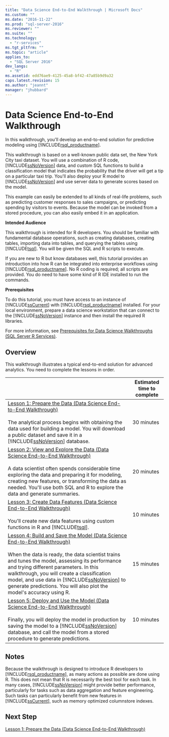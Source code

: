 ```yaml
---
title: "Data Science End-to-End Walkthrough | Microsoft Docs"
ms.custom: ""
ms.date: "2016-11-22"
ms.prod: "sql-server-2016"
ms.reviewer: ""
ms.suite: ""
ms.technology: 
  - "r-services"
ms.tgt_pltfrm: ""
ms.topic: "article"
applies_to: 
  - "SQL Server 2016"
dev_langs: 
  - "R"
ms.assetid: edd76ae9-4125-45a8-bf42-47a85b9d9a32
caps.latest.revision: 15
ms.author: "jeannt"
manager: "jhubbard"
---
```

# Data Science End-to-End Walkthrough
In this walkthrough, you'll develop an end-to-end solution for predictive modeling using [!INCLUDE[rsql_productname](../../../advanced-analytics/r-services/includes/rsql-productname-md.md)].  
  
This walkthrough is based on a well-known public data set, the New York City taxi dataset. You will use a combination of R code, [!INCLUDE[ssNoVersion](../../../advanced-analytics/r-services/includes/ssnoversion-md.md)] data, and custom SQL functions to build a classification model that indicates the probability that the driver will get a tip on a particular taxi trip. You'll also deploy your R model to [!INCLUDE[ssNoVersion](../../../advanced-analytics/r-services/includes/ssnoversion-md.md)] and use server data to generate scores based on the model.  
  
This example can easily be extended to all kinds of real-life problems, such as predicting customer responses to sales campaigns, or predicting spending by visitors to events. Because the model can be invoked from a stored procedure, you can also easily embed it in an application.  
  
**Intended Audience**  
  
This walkthrough is intended for R developers. You should be familiar with fundamental database operations, such as creating databases, creating tables, importing data into tables, and querying the tables using [!INCLUDE[tsql](../../../advanced-analytics/r-services/includes/tsql-md.md)].  You will be given the SQL and R scripts to execute.  
  
If you are new to R but know databases well, this tutorial provides an introduction into how R can be integrated into enterprise workflows using [!INCLUDE[rsql_productname](../../../advanced-analytics/r-services/includes/rsql-productname-md.md)]. No R coding is required; all scripts are provided. You do need to have some kind of R IDE installed to run the commands.  
  
**Prerequisites**  
  
To do this tutorial, you must have access to an instance of [!INCLUDE[ssCurrent](../../../advanced-analytics/r-services/includes/sscurrent-md.md)] with [!INCLUDE[rsql_productname](../../../advanced-analytics/r-services/includes/rsql-productname-md.md)] installed. For your local environment, prepare a data science workstation that can connect to the [!INCLUDE[ssNoVersion](../../../advanced-analytics/r-services/includes/ssnoversion-md.md)] instance and then install the required R libraries.  
  
For more information, see [Prerequisites for Data Science Walkthroughs &#40;SQL Server R Services&#41;](../../../advanced-analytics/r-services/tutorials/prerequisites-for-data-science-walkthroughs-sql-server-r-services.md).  
  
## Overview  
This walkthrough illustrates a typical end-to-end solution for advanced analytics. You need to complete the lessons in order.  
  
||Estimated time to complete|  
|-|------------------------------|  
|[Lesson 1: Prepare the Data &#40;Data Science End-to-End Walkthrough&#41;](../../../advanced-analytics/r-services/tutorials/lesson-1-prepare-the-data-data-science-end-to-end-walkthrough.md)<br /><br />The analytical process begins with obtaining the data used for building a model. You will download a public dataset and save it in a [!INCLUDE[ssNoVersion](../../../advanced-analytics/r-services/includes/ssnoversion-md.md)] database.|30 minutes|  
|[Lesson 2: View and Explore the Data &#40;Data Science End-to-End Walkthrough&#41;](../../../advanced-analytics/r-services/tutorials/lesson-2-view-and-explore-the-data-data-science-end-to-end-walkthrough.md)<br /><br />A data scientist often spends considerable time  exploring the data and preparing it for modeling, creating new features, or transforming the data as needed.  You'll use both SQL and R to explore the data and generate summaries.|20 minutes|  
|[Lesson 3: Create Data Features &#40;Data Science End-to-End Walkthrough&#41;](../../../advanced-analytics/r-services/tutorials/lesson-3-create-data-features-data-science-end-to-end-walkthrough.md)<br /><br />You'll create new data features using custom functions in R and [!INCLUDE[tsql](../../../advanced-analytics/r-services/includes/tsql-md.md)].|10 minutes|  
|[Lesson 4: Build and Save the Model &#40;Data Science End-to-End Walkthrough&#41;](../../../advanced-analytics/r-services/tutorials/lesson-4-build-and-save-the-model-data-science-end-to-end-walkthrough.md)<br /><br />When the data is ready, the data scientist trains and tunes the model, assessing its performance and trying different parameters. In this walkthrough, you will create a classification model, and use data in [!INCLUDE[ssNoVersion](../../../advanced-analytics/r-services/includes/ssnoversion-md.md)] to generate predictions. You will also  plot the model's accuracy using R.|15 minutes|  
|[Lesson 5: Deploy and Use the Model &#40;Data Science End-to-End Walkthrough&#41;](../../../advanced-analytics/r-services/tutorials/lesson-5-deploy-and-use-the-model-data-science-end-to-end-walkthrough.md)<br /><br />Finally, you will deploy the model in production by saving the model to a [!INCLUDE[ssNoVersion](../../../advanced-analytics/r-services/includes/ssnoversion-md.md)] database, and call the model from a stored procedure to generate predictions.|10 minutes|  
  
## Notes  
Because the walkthrough is designed to introduce R developers to [!INCLUDE[rsql_productname](../../../advanced-analytics/r-services/includes/rsql-productname-md.md)], as many actions as possible are done using R. This does not mean that R is necessarily the best tool for each task. In many cases, [!INCLUDE[ssNoVersion](../../../advanced-analytics/r-services/includes/ssnoversion-md.md)] might provide better performance, particularly for tasks such as data aggregation and feature engineering. Such tasks can particularly benefit from new features in [!INCLUDE[ssCurrent](../../../advanced-analytics/r-services/includes/sscurrent-md.md)], such as memory optimized columnstore indexes.  
  
## Next Step  
[Lesson 1: Prepare the Data &#40;Data Science End-to-End Walkthrough&#41;](../../../advanced-analytics/r-services/tutorials/lesson-1-prepare-the-data-data-science-end-to-end-walkthrough.md)  
  
  
  
